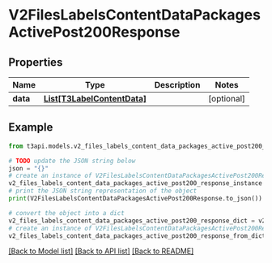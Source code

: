 # V2FilesLabelsContentDataPackagesActivePost200Response


## Properties

Name | Type | Description | Notes
------------ | ------------- | ------------- | -------------
**data** | [**List[T3LabelContentData]**](T3LabelContentData.md) |  | [optional] 

## Example

```python
from t3api.models.v2_files_labels_content_data_packages_active_post200_response import V2FilesLabelsContentDataPackagesActivePost200Response

# TODO update the JSON string below
json = "{}"
# create an instance of V2FilesLabelsContentDataPackagesActivePost200Response from a JSON string
v2_files_labels_content_data_packages_active_post200_response_instance = V2FilesLabelsContentDataPackagesActivePost200Response.from_json(json)
# print the JSON string representation of the object
print(V2FilesLabelsContentDataPackagesActivePost200Response.to_json())

# convert the object into a dict
v2_files_labels_content_data_packages_active_post200_response_dict = v2_files_labels_content_data_packages_active_post200_response_instance.to_dict()
# create an instance of V2FilesLabelsContentDataPackagesActivePost200Response from a dict
v2_files_labels_content_data_packages_active_post200_response_from_dict = V2FilesLabelsContentDataPackagesActivePost200Response.from_dict(v2_files_labels_content_data_packages_active_post200_response_dict)
```
[[Back to Model list]](../README.md#documentation-for-models) [[Back to API list]](../README.md#documentation-for-api-endpoints) [[Back to README]](../README.md)


